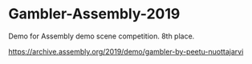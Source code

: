 # Gambler-Assembly-2019
Demo for Assembly demo scene competition. 8th place.

https://archive.assembly.org/2019/demo/gambler-by-peetu-nuottajarvi
